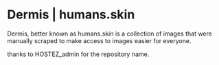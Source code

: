 # Dermis | humans.skin
Dermis, better known as humans.skin is a collection of images that were manually scraped to make access to images easier for everyone.

thanks to HOSTEZ_admin for the repository name.
